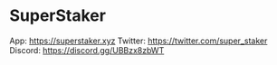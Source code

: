 # SuperStaker


App: https://superstaker.xyz
Twitter: https://twitter.com/super_staker
Discord: https://discord.gg/UBBzx8zbWT

